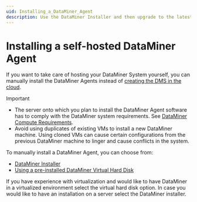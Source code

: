 ```yaml
---
uid: Installing_a_DataMiner_Agent
description: Use the DataMiner Installer and then upgrade to the latest feature or main release, connect to dataminer.services, and set up data storage.
---
```


# Installing a self-hosted DataMiner Agent

If you want to take care of hosting your DataMiner System yourself, you can manually install the DataMiner Agents instead of [creating the DMS in the cloud](xref:Creating_a_DMS_in_the_cloud).

> [!IMPORTANT]
>
> - The server onto which you plan to install the DataMiner Agent software has to comply with the DataMiner system requirements. See [DataMiner Compute Requirements](xref:DataMiner_Compute_Requirements).
> - Avoid using duplicates of existing VMs to install a new DataMiner machine. Using cloned VMs can cause certain configurations from the previous DataMiner machine to linger and cause conflicts in the system.

To manually install a DataMiner Agent, you can choose from:
- [DataMiner Installer](xref:Installing_DM_using_the_DM_installer)
- [Using a pre-installed DataMiner Virtual Hard Disk](xref:Using_a_pre_installed_DataMiner_Virtual_Hard_Disk)

If you have experience with virtualization and would like to have DataMiner in a virtualized environment select the virtual hard disk option. In case you would like to have an installation on a server select the DataMiner installer.

